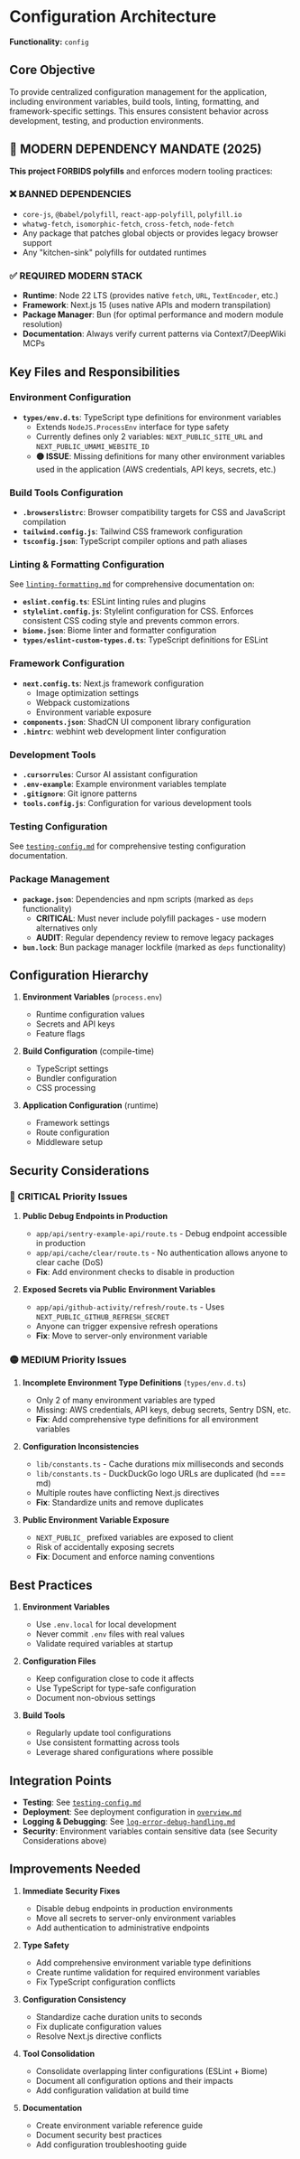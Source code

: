 # Configuration Architecture

**Functionality:** `config`

## Core Objective

To provide centralized configuration management for the application, including environment variables, build tools, linting, formatting, and framework-specific settings. This ensures consistent behavior across development, testing, and production environments.

## 🚨 MODERN DEPENDENCY MANDATE (2025)

**This project FORBIDS polyfills** and enforces modern tooling practices:

### ❌ BANNED DEPENDENCIES

- `core-js`, `@babel/polyfill`, `react-app-polyfill`, `polyfill.io`
- `whatwg-fetch`, `isomorphic-fetch`, `cross-fetch`, `node-fetch`
- Any package that patches global objects or provides legacy browser support
- Any "kitchen-sink" polyfills for outdated runtimes

### ✅ REQUIRED MODERN STACK

- **Runtime**: Node 22 LTS (provides native `fetch`, `URL`, `TextEncoder`, etc.)
- **Framework**: Next.js 15 (uses native APIs and modern transpilation)
- **Package Manager**: Bun (for optimal performance and modern module resolution)
- **Documentation**: Always verify current patterns via Context7/DeepWiki MCPs

## Key Files and Responsibilities

### Environment Configuration

- **`types/env.d.ts`**: TypeScript type definitions for environment variables
  - Extends `NodeJS.ProcessEnv` interface for type safety
  - Currently defines only 2 variables: `NEXT_PUBLIC_SITE_URL` and `NEXT_PUBLIC_UMAMI_WEBSITE_ID`
  - **🟡 ISSUE**: Missing definitions for many other environment variables used in the application (AWS credentials, API keys, secrets, etc.)

### Build Tools Configuration

- **`.browserslistrc`**: Browser compatibility targets for CSS and JavaScript compilation
- **`tailwind.config.js`**: Tailwind CSS framework configuration
- **`tsconfig.json`**: TypeScript compiler options and path aliases

### Linting & Formatting Configuration

See [`linting-formatting.md`](./linting-formatting.md) for comprehensive documentation on:

- **`eslint.config.ts`**: ESLint linting rules and plugins
- **`stylelint.config.js`**: Stylelint configuration for CSS. Enforces consistent CSS coding style and prevents common errors.
- **`biome.json`**: Biome linter and formatter configuration
- **`types/eslint-custom-types.d.ts`**: TypeScript definitions for ESLint

### Framework Configuration

- **`next.config.ts`**: Next.js framework configuration
  - Image optimization settings
  - Webpack customizations
  - Environment variable exposure
- **`components.json`**: ShadCN UI component library configuration
- **`.hintrc`**: webhint web development linter configuration

### Development Tools

- **`.cursorrules`**: Cursor AI assistant configuration
- **`.env-example`**: Example environment variables template
- **`.gitignore`**: Git ignore patterns
- **`tools.config.js`**: Configuration for various development tools

### Testing Configuration

See [`testing-config.md`](./testing-config.md) for comprehensive testing configuration documentation.

### Package Management

- **`package.json`**: Dependencies and npm scripts (marked as `deps` functionality)
  - **CRITICAL**: Must never include polyfill packages - use modern alternatives only
  - **AUDIT**: Regular dependency review to remove legacy packages
- **`bun.lock`**: Bun package manager lockfile (marked as `deps` functionality)

## Configuration Hierarchy

1. **Environment Variables** (`process.env`)
   - Runtime configuration values
   - Secrets and API keys
   - Feature flags

2. **Build Configuration** (compile-time)
   - TypeScript settings
   - Bundler configuration
   - CSS processing

3. **Application Configuration** (runtime)
   - Framework settings
   - Route configuration
   - Middleware setup

## Security Considerations

### 🔴 CRITICAL Priority Issues

1. **Public Debug Endpoints in Production**
   - `app/api/sentry-example-api/route.ts` - Debug endpoint accessible in production
   - `app/api/cache/clear/route.ts` - No authentication allows anyone to clear cache (DoS)
   - **Fix**: Add environment checks to disable in production

2. **Exposed Secrets via Public Environment Variables**
   - `app/api/github-activity/refresh/route.ts` - Uses `NEXT_PUBLIC_GITHUB_REFRESH_SECRET`
   - Anyone can trigger expensive refresh operations
   - **Fix**: Move to server-only environment variable

### 🟡 MEDIUM Priority Issues

1. **Incomplete Environment Type Definitions** (`types/env.d.ts`)
   - Only 2 of many environment variables are typed
   - Missing: AWS credentials, API keys, debug secrets, Sentry DSN, etc.
   - **Fix**: Add comprehensive type definitions for all environment variables

2. **Configuration Inconsistencies**
   - `lib/constants.ts` - Cache durations mix milliseconds and seconds
   - `lib/constants.ts` - DuckDuckGo logo URLs are duplicated (hd === md)
   - Multiple routes have conflicting Next.js directives
   - **Fix**: Standardize units and remove duplicates

3. **Public Environment Variable Exposure**
   - `NEXT_PUBLIC_` prefixed variables are exposed to client
   - Risk of accidentally exposing secrets
   - **Fix**: Document and enforce naming conventions

## Best Practices

1. **Environment Variables**
   - Use `.env.local` for local development
   - Never commit `.env` files with real values
   - Validate required variables at startup

2. **Configuration Files**
   - Keep configuration close to code it affects
   - Use TypeScript for type-safe configuration
   - Document non-obvious settings

3. **Build Tools**
   - Regularly update tool configurations
   - Use consistent formatting across tools
   - Leverage shared configurations where possible

## Integration Points

- **Testing**: See [`testing-config.md`](./testing-config.md)
- **Deployment**: See deployment configuration in [`overview.md`](./overview.md#build--deployment)
- **Logging & Debugging**: See [`log-error-debug-handling.md`](./log-error-debug-handling.md)
- **Security**: Environment variables contain sensitive data (see Security Considerations above)

## Improvements Needed

1. **Immediate Security Fixes**
   - Disable debug endpoints in production environments
   - Move all secrets to server-only environment variables
   - Add authentication to administrative endpoints

2. **Type Safety**
   - Add comprehensive environment variable type definitions
   - Create runtime validation for required environment variables
   - Fix TypeScript configuration conflicts

3. **Configuration Consistency**
   - Standardize cache duration units to seconds
   - Fix duplicate configuration values
   - Resolve Next.js directive conflicts

4. **Tool Consolidation**
   - Consolidate overlapping linter configurations (ESLint + Biome)
   - Document all configuration options and their impacts
   - Add configuration validation at build time

5. **Documentation**
   - Create environment variable reference guide
   - Document security best practices
   - Add configuration troubleshooting guide
